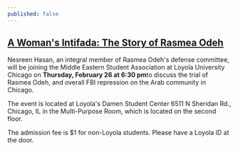 ```yaml
---
published: false
---
```


## [ A Woman's Intifada: The Story of Rasmea Odeh](https://www.facebook.com/events/1396594390649928)

Nesreen Hasan, an integral member of Rasmea Odeh's defense committee, will be joining the Middle Eastern Student Association at Loyola University Chicago on **Thursday, February 26 at 6:30 pm**to discuss the trial of Rasmea Odeh, and overall FBI repression on the Arab community in Chicago.

The event is located at Loyola's Damen Student Center 6511 N Sheridan Rd., Chicago, IL in the Multi-Purpose Room, which is located on the second floor. 

The admission fee is $1 for non-Loyola students. Please have a Loyola ID at the door.
